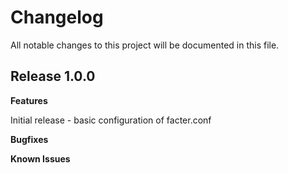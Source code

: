 # Changelog

All notable changes to this project will be documented in this file.

## Release 1.0.0

**Features**

Initial release - basic configuration of facter.conf

**Bugfixes**

**Known Issues**
